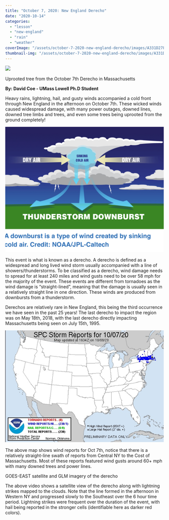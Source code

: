 ```yaml
---
title: "October 7, 2020: New England Derecho"
date: "2020-10-14"
categories: 
  - "lesson"
  - "new-england"
  - "rain"
  - "weather"
coverImage: "/assets/october-7-2020-new-england-derecho/images/A331D27F-EA91-46E4-B32A-6E834E06C4B2-scaled-1.jpeg"
thumbnail-img: "/assets/october-7-2020-new-england-derecho/images/A331D27F-EA91-46E4-B32A-6E834E06C4B2-scaled-1.jpeg"
---
```


![](/assets/october-7-2020-new-england-derecho/images/A331D27F-EA91-46E4-B32A-6E834E06C4B2-3000x2250.jpeg)

Uprooted tree from the October 7th Derecho in Massachusetts

**By: David Coe - UMass Lowell Ph.D Student**

  
Heavy rains, lightning, hail, and gusty winds accompanied a cold front through New England in the afternoon on October 7th. These wicked winds caused widespread damage, with many power outages, downed lines, downed tree limbs and trees, and even some trees being uprooted from the ground completely!  

![](/assets/october-7-2020-new-england-derecho/images/44A02E5D-34A3-44BA-A74C-5CBA2D20DCC3.jpeg)

This event is what is known as a derecho. A derecho is defined as a widespread and long lived wind storm usually accompanied with a line of showers/thunderstorms. To be classified as a derecho, wind damage needs to spread for at least 240 miles and wind gusts need to be over 58 mph for the majority of the event. These events are different from tornadoes as the wind damage is “straight-lined”, meaning that the damage is usually seen in a relatively straight line in one direction. These winds are produced from downbursts from a thunderstorm.

Derechos are relatively rare in New England, this being the third occurrence we have seen in the past 25 years! The last derecho to impact the region was on May 18th, 2018, with the last derecho directly impacting Massachusetts being seen on July 15th, 1995.

![](/assets/october-7-2020-new-england-derecho/images/65C846AF-8A8D-434A-8844-28737E1DBD5C.jpeg)

The above map shows wind reports for Oct 7th, notice that there is a relatively straight-line swath of reports from Central NY to the Cost of Massachusetts. Most of these reports featured wind gusts around 60+ mph with many downed trees and power lines.  

GOES-EAST satellite and GLM imagery of the derecho

The above video shows a satellite view of the derecho along with lightning strikes mapped to the clouds. Note that the line formed in the afternoon in Western NY and progressed slowly to the Southeast over the 6 hour time period. Lightning strikes were frequent over the duration of the event, with hail being reported in the stronger cells (identifiable here as darker red colors).
